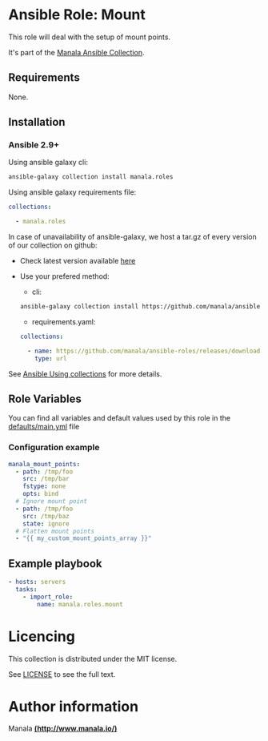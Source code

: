 # Ansible Role: Mount

This role will deal with the setup of mount points.

It's part of the [Manala Ansible Collection](https://galaxy.ansible.com/manala/roles).

## Requirements

None.

## Installation

### Ansible 2.9+

Using ansible galaxy cli:

```bash
ansible-galaxy collection install manala.roles
```

Using ansible galaxy requirements file:

```yaml
collections:

  - manala.roles
```

In case of unavailability of ansible-galaxy, we host a tar.gz of every version of our collection on github:
  - Check latest version available [here](https://github.com/manala/ansible-roles/releases)
  - Use your prefered method:

    - cli:
    ```bash
    ansible-galaxy collection install https://github.com/manala/ansible-roles/releases/download/$VERSION/manala-roles-$VERSION.tar.gz
    ```

    - requirements.yaml:
    ```yaml
    collections:

      - name: https://github.com/manala/ansible-roles/releases/download/$VERSION/manala-roles-$VERSION.tar.gz
        type: url
    ```

See [Ansible Using collections](https://docs.ansible.com/ansible/devel/user_guide/collections_using.html) for more details.

## Role Variables

You can find all variables and default values used by this role in the [defaults/main.yml](./defaults/main.yml) file

### Configuration example

```yaml
manala_mount_points:
  - path: /tmp/foo
    src: /tmp/bar
    fstype: none
    opts: bind
  # Ignore mount point
  - path: /tmp/foo
    src: /tmp/baz
    state: ignore
  # Flatten mount points
  - "{{ my_custom_mount_points_array }}"
```

## Example playbook

```yaml
- hosts: servers
  tasks:
    - import_role:  
        name: manala.roles.mount
```

# Licencing

This collection is distributed under the MIT license.

See [LICENSE](https://opensource.org/licenses/MIT) to see the full text.

# Author information

Manala [**(http://www.manala.io/)**](http://www.manala.io)
